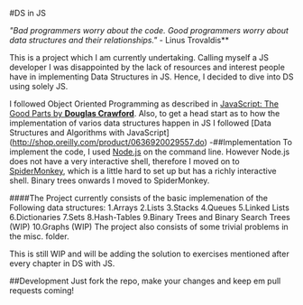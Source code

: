 #DS in JS

*"Bad programmers worry about the code. Good programmers worry about data structures and their relationships."* - Linus Trovaldis**

This is a project which I am currently undertaking. Calling myself a JS developer I was disappointed by the lack of resources and interest people have in implementing Data Structures in JS. Hence, I decided to dive into DS using solely JS.

I followed Object Oriented Programming as described in [JavaScript: The Good Parts by **Douglas Crawford**](http://shop.oreilly.com/product/9780596517748.do).
Also, to get a head start as to how the implementation of varios data structures happen in JS I followed [Data Structures and Algorithms with JavaScript] (http://shop.oreilly.com/product/0636920029557.do)
-##Implementation
To implement the code, I used [Node.js](https://nodejs.org/) on the command line. However Node.js does not have a very interactive shell, therefore I moved on to [SpiderMonkey](https://developer.mozilla.org/en-US/docs/Mozilla/Projects/SpiderMonkey), which is a little hard to set up but has a richly interactive shell. Binary trees onwards I moved to SpiderMonkey.


####The Project currently consists of the basic implemenation of the Following data structures:
    1.Arrays
    2.Lists
    3.Stacks
    4.Queues
    5.Linked Lists
    6.Dictionaries
    7.Sets
    8.Hash-Tables
    9.Binary Trees and Binary Search Trees (WIP)
    10.Graphs (WIP)
The project also consists of some trivial problems in the misc. folder.

This is still WIP and will be adding the solution to exercises mentioned after every chapter in DS with JS.

##Development
Just fork the repo, make your changes and keep em pull requests coming!
